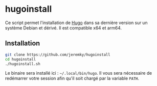 # hugoinstall

Ce script permet l'installation de [Hugo](https://gohugo.io/) dans sa dernière version sur un système Debian et dérivé. Il est compatible x64 et arm64.

## Installation

```bash
git clone https://github.com/jeremky/hugoinstall
cd hugoinstall
./hugoinstall.sh
```

Le binaire sera installé ici : `~/.local/bin/hugo`. Il vous sera nécessaire de redémarrer votre session afin qu'il soit chargé par la variable `PATH`.
